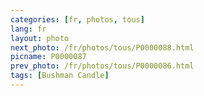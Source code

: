 ```yaml
---
categories: [fr, photos, tous]
lang: fr
layout: photo
next_photo: /fr/photos/tous/P0000088.html
picname: P0000087
prev_photo: /fr/photos/tous/P0000086.html
tags: [Bushman Candle]
---
```

